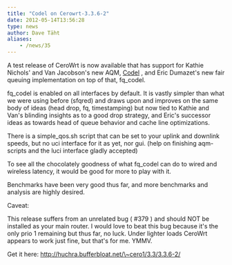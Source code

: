 ```yaml
---
title: "Codel on Cerowrt-3.3.6-2"
date: 2012-05-14T13:56:28
type: news
author: Dave Täht
aliases:
    - /news/35
---
```

A test release of CeroWrt is now available that has support for Kathie
Nichols' and Van Jacobson's new AQM,
[Codel](http://www.bufferbloat.net/projects/codel/) , and Eric Dumazet's
new fair queuing implementation on top of that, fq\_codel.

fq\_codel is enabled on all interfaces by default. It is vastly simpler
than what we were using before (sfqred) and draws upon and improves on
the same body of ideas (head drop, fq, timestamping) but now tied to
Kathie and Van's blinding insights as to a good drop strategy, and
Eric's successor ideas as towards head of queue behavior and cache line
optimizations.

There is a simple\_qos.sh script that can be set to your uplink and
downlink speeds, but no uci interface for it as yet, nor gui. (help on
finishing aqm-scripts and the luci interface gladly accepted)

To see all the chocolately goodness of what fq\_codel can do to wired
and wireless latency, it would be good for more to play with it.

Benchmarks have been very good thus far, and more benchmarks and
analysis are highly desired.

Caveat:

This release suffers from an unrelated bug ( \#379 ) and should NOT be
installed as your main router. I would love to beat this bug because
it's the only prio 1 remaining but thus far, no luck. Under lighter
loads CeroWrt appears to work just fine, but that's for me. YMMV.

Get it here: http://huchra.bufferbloat.net/\~cero1/3.3/3.3.6-2/
